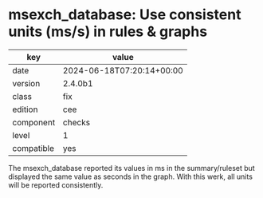 [//]: # (werk v2)
# msexch_database: Use consistent units (ms/s) in rules & graphs

key        | value
---------- | ---
date       | 2024-06-18T07:20:14+00:00
version    | 2.4.0b1
class      | fix
edition    | cee
component  | checks
level      | 1
compatible | yes

The msexch_database reported its values in ms in the summary/ruleset but
displayed the same value as seconds in the graph. With this werk, all
units will be reported consistently.
